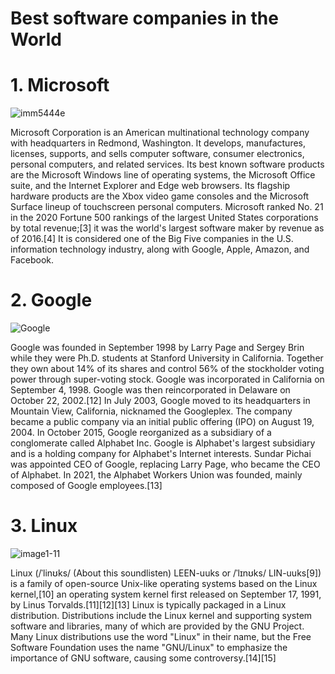 # Best software companies in the World 


# 1. Microsoft 

![imm5444e](https://user-images.githubusercontent.com/69880066/117556274-ea832180-b01b-11eb-88e8-6b8f01541e06.jpeg)

Microsoft Corporation is an American multinational technology company with headquarters in Redmond, Washington. It develops, manufactures, licenses, supports, and sells computer software, consumer electronics, personal computers, and related services. Its best known software products are the Microsoft Windows line of operating systems, the Microsoft Office suite, and the Internet Explorer and Edge web browsers. Its flagship hardware products are the Xbox video game consoles and the Microsoft Surface lineup of touchscreen personal computers. Microsoft ranked No. 21 in the 2020 Fortune 500 rankings of the largest United States corporations by total revenue;[3] it was the world's largest software maker by revenue as of 2016.[4] It is considered one of the Big Five companies in the U.S. information technology industry, along with Google, Apple, Amazon, and Facebook.

# 2. Google 


![Google](https://user-images.githubusercontent.com/69880066/117556291-14d4df00-b01c-11eb-91a2-a502d0dd5089.jpeg)


Google was founded in September 1998 by Larry Page and Sergey Brin while they were Ph.D. students at Stanford University in California. Together they own about 14% of its shares and control 56% of the stockholder voting power through super-voting stock. Google was incorporated in California on September 4, 1998. Google was then reincorporated in Delaware on October 22, 2002.[12] In July 2003, Google moved to its headquarters in Mountain View, California, nicknamed the Googleplex. The company became a public company via an initial public offering (IPO) on August 19, 2004. In October 2015, Google reorganized as a subsidiary of a conglomerate called Alphabet Inc. Google is Alphabet's largest subsidiary and is a holding company for Alphabet's Internet interests. Sundar Pichai was appointed CEO of Google, replacing Larry Page, who became the CEO of Alphabet. In 2021, the Alphabet Workers Union was founded, mainly composed of Google employees.[13]



# 3. Linux 


![image1-11](https://user-images.githubusercontent.com/69880066/117556299-21593780-b01c-11eb-8d97-a610bb9a5942.png)


Linux (/ˈlinʊks/ (About this soundlisten) LEEN-uuks or /ˈlɪnʊks/ LIN-uuks[9]) is a family of open-source Unix-like operating systems based on the Linux kernel,[10] an operating system kernel first released on September 17, 1991, by Linus Torvalds.[11][12][13] Linux is typically packaged in a Linux distribution.
Distributions include the Linux kernel and supporting system software and libraries, many of which are provided by the GNU Project. Many Linux distributions use the word "Linux" in their name, but the Free Software Foundation uses the name "GNU/Linux" to emphasize the importance of GNU software, causing some controversy.[14][15]

